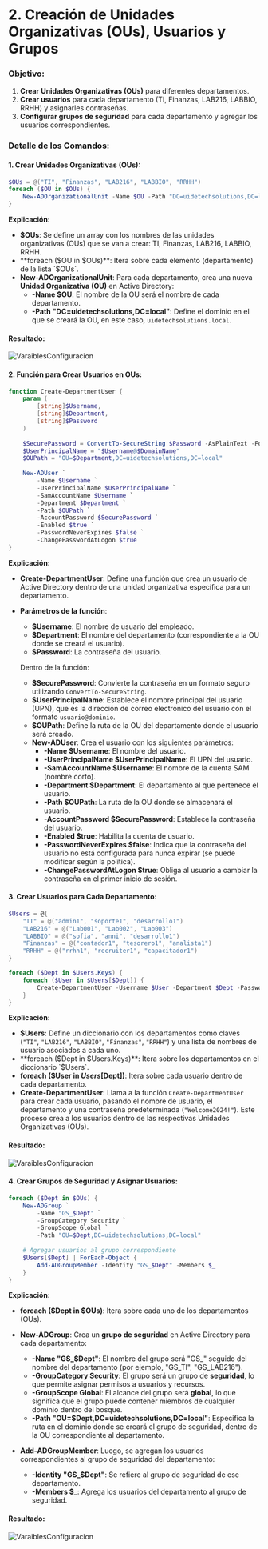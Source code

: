 # 2. Creación de Unidades Organizativas (OUs), Usuarios y Grupos

### Objetivo:
1. **Crear Unidades Organizativas (OUs)** para diferentes departamentos.
2. **Crear usuarios** para cada departamento (TI, Finanzas, LAB216, LABBIO, RRHH) y asignarles contraseñas.
3. **Configurar grupos de seguridad** para cada departamento y agregar los usuarios correspondientes.

### Detalle de los Comandos:

#### 1. Crear Unidades Organizativas (OUs):

```powershell
$OUs = @("TI", "Finanzas", "LAB216", "LABBIO", "RRHH")
foreach ($OU in $OUs) {
    New-ADOrganizationalUnit -Name $OU -Path "DC=uidetechsolutions,DC=local"
}
```

**Explicación:**
- **$OUs**: Se define un array con los nombres de las unidades organizativas (OUs) que se van a crear: TI, Finanzas, LAB216, LABBIO, RRHH.
- **foreach ($OU in $OUs)**: Itera sobre cada elemento (departamento) de la lista `$OUs`.
- **New-ADOrganizationalUnit**: Para cada departamento, crea una nueva **Unidad Organizativa (OU)** en Active Directory:
  - **-Name $OU**: El nombre de la OU será el nombre de cada departamento.
  - **-Path "DC=uidetechsolutions,DC=local"**: Define el dominio en el que se creará la OU, en este caso, `uidetechsolutions.local`.


####    Resultado:
![VaraiblesConfiguracion](../img/CreaciónGPOs.png)

#### 2. Función para Crear Usuarios en OUs:

```powershell
function Create-DepartmentUser {
    param (
        [string]$Username,
        [string]$Department,
        [string]$Password
    )
    
    $SecurePassword = ConvertTo-SecureString $Password -AsPlainText -Force
    $UserPrincipalName = "$Username@$DomainName"
    $OUPath = "OU=$Department,DC=uidetechsolutions,DC=local"
    
    New-ADUser `
        -Name $Username `
        -UserPrincipalName $UserPrincipalName `
        -SamAccountName $Username `
        -Department $Department `
        -Path $OUPath `
        -AccountPassword $SecurePassword `
        -Enabled $true `
        -PasswordNeverExpires $false `
        -ChangePasswordAtLogon $true
}
```

**Explicación:**
- **Create-DepartmentUser**: Define una función que crea un usuario de Active Directory dentro de una unidad organizativa específica para un departamento.
- **Parámetros de la función**:
  - **$Username**: El nombre de usuario del empleado.
  - **$Department**: El nombre del departamento (correspondiente a la OU donde se creará el usuario).
  - **$Password**: La contraseña del usuario.
  
  Dentro de la función:
  - **$SecurePassword**: Convierte la contraseña en un formato seguro utilizando `ConvertTo-SecureString`.
  - **$UserPrincipalName**: Establece el nombre principal del usuario (UPN), que es la dirección de correo electrónico del usuario con el formato `usuario@dominio`.
  - **$OUPath**: Define la ruta de la OU del departamento donde el usuario será creado.
  - **New-ADUser**: Crea el usuario con los siguientes parámetros:
    - **-Name $Username**: El nombre del usuario.
    - **-UserPrincipalName $UserPrincipalName**: El UPN del usuario.
    - **-SamAccountName $Username**: El nombre de la cuenta SAM (nombre corto).
    - **-Department $Department**: El departamento al que pertenece el usuario.
    - **-Path $OUPath**: La ruta de la OU donde se almacenará el usuario.
    - **-AccountPassword $SecurePassword**: Establece la contraseña del usuario.
    - **-Enabled $true**: Habilita la cuenta de usuario.
    - **-PasswordNeverExpires $false**: Indica que la contraseña del usuario no está configurada para nunca expirar (se puede modificar según la política).
    - **-ChangePasswordAtLogon $true**: Obliga al usuario a cambiar la contraseña en el primer inicio de sesión.


#### 3. Crear Usuarios para Cada Departamento:

```powershell
$Users = @{
    "TI" = @("admin1", "soporte1", "desarrollo1")
    "LAB216" = @("Lab001", "Lab002", "Lab003")
    "LABBIO" = @("sofia", "anni", "desarrollo1")
    "Finanzas" = @("contador1", "tesorero1", "analista1")
    "RRHH" = @("rrhh1", "recruiter1", "capacitador1")
}

foreach ($Dept in $Users.Keys) {
    foreach ($User in $Users[$Dept]) {
        Create-DepartmentUser -Username $User -Department $Dept -Password "Welcome2024!"
    }
}
```

**Explicación:**
- **$Users**: Define un diccionario con los departamentos como claves (`"TI"`, `"LAB216"`, `"LABBIO"`, `"Finanzas"`, `"RRHH"`) y una lista de nombres de usuario asociados a cada uno.
- **foreach ($Dept in $Users.Keys)**: Itera sobre los departamentos en el diccionario `$Users`.
- **foreach ($User in $Users[$Dept])**: Itera sobre cada usuario dentro de cada departamento.
- **Create-DepartmentUser**: Llama a la función `Create-DepartmentUser` para crear cada usuario, pasando el nombre de usuario, el departamento y una contraseña predeterminada (`"Welcome2024!"`). Este proceso crea a los usuarios dentro de las respectivas Unidades Organizativas (OUs).

####    Resultado:
![VaraiblesConfiguracion](../img/CrearUsuariosParaDepartamento.png)


#### 4. Crear Grupos de Seguridad y Asignar Usuarios:

```powershell
foreach ($Dept in $OUs) {
    New-ADGroup `
        -Name "GS_$Dept" `
        -GroupCategory Security `
        -GroupScope Global `
        -Path "OU=$Dept,DC=uidetechsolutions,DC=local"
    
    # Agregar usuarios al grupo correspondiente
    $Users[$Dept] | ForEach-Object {
        Add-ADGroupMember -Identity "GS_$Dept" -Members $_
    }
}
```

**Explicación:**
- **foreach ($Dept in $OUs)**: Itera sobre cada uno de los departamentos (OUs).
- **New-ADGroup**: Crea un **grupo de seguridad** en Active Directory para cada departamento:
  - **-Name "GS_$Dept"**: El nombre del grupo será "GS_" seguido del nombre del departamento (por ejemplo, "GS_TI", "GS_LAB216").
  - **-GroupCategory Security**: El grupo será un grupo de **seguridad**, lo que permite asignar permisos a usuarios y recursos.
  - **-GroupScope Global**: El alcance del grupo será **global**, lo que significa que el grupo puede contener miembros de cualquier dominio dentro del bosque.
  - **-Path "OU=$Dept,DC=uidetechsolutions,DC=local"**: Especifica la ruta en el dominio donde se creará el grupo de seguridad, dentro de la OU correspondiente al departamento.
  
- **Add-ADGroupMember**: Luego, se agregan los usuarios correspondientes al grupo de seguridad del departamento:
  - **-Identity "GS_$Dept"**: Se refiere al grupo de seguridad de ese departamento.
  - **-Members $_**: Agrega los usuarios del departamento al grupo de seguridad.


####    Resultado:
![VaraiblesConfiguracion](../img/CrearUsuariosParaDepartamento.png)